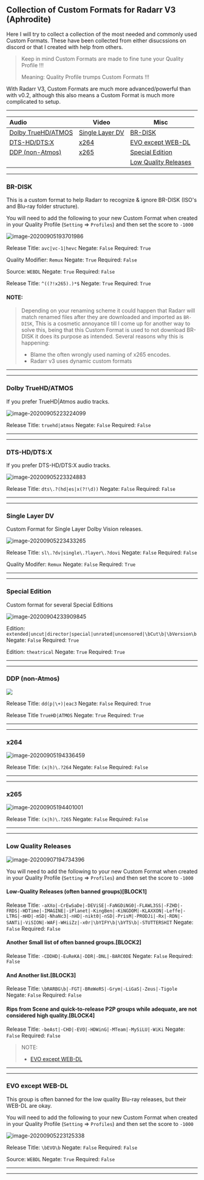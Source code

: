 ## Collection of Custom Formats for Radarr V3 (Aphrodite)

Here I will try to collect a collection of the most needed and commonly used Custom Formats.
These have been collected from either disucssions on discord or that I created with help from others.

> Keep in mind Custom Formats are made to fine tune your Quality Profile !!!
>
> Meaning: Quality Profile trumps Custom Formats !!!

With Radarr V3, Custom Formats are much more advanced/powerful than with v0.2, although this also means a Custom Format is much more complicated to setup.


------

| Audio                                    | Video                               | Misc                                    |
| :--------------------------------------- | ----------------------------------- | --------------------------------------- |
| [Dolby TrueHD/ATMOS](#dolby-truehdatmos) | [Single Layer DV](#single-layer-dv) | [BR-DISK](#br-disk)                     |
| [DTS-HD/DTS:X](#dts-hd-dts-x)            | [x264](#x264)                       | [EVO except WEB-DL](#evo-except-web-dl) |
| [DDP (non-Atmos)](#ddp-non-atmos)        | [x265](#x265)                       | [Special Edition](#special-edition)     |
|                                          |                                     | [Low Quality Releases](#low-quality-releases)     |


------

### BR-DISK

This is a custom format to help Radarr to recognize & ignore BR-DISK (ISO's and Blu-ray folder structure).

You will need to add the following to your new Custom Format when created in your Quality Profile (`Setting` => `Profiles`) and then set the score to `-1000`

 ![image-20200905193701986](images/image-20200905193701986.png)

Release Title: `avc|vc-1|hevc`
Negate: `False`
Required: `True`

Quality Modifier: `Remux`
Negate: `True`
Required: `False`

Source: `WEBDL`
Negate: `True`
Required: `False`

Release Title: `^((?!x265).)*$`
Negate: `True`
Required: `True`

#### **NOTE:**

> Depending on your renaming scheme it could happen that Radarr will match renamed files after they are downloaded and imported as `BR-DISK`,
> This is a cosmetic annoyance till I come up for another way to solve this,
> being that this Custom Format is used to not download BR-DISK it does its purpose as intended.
> Several reasons why this is happening:
>
> - Blame the often wrongly used naming of x265 encodes.
> - Radarr v3 uses dynamic custom formats

------

------

### Dolby TrueHD/ATMOS

If you prefer TrueHD|Atmos audio tracks.

 ![image-20200905223224099](images/image-20200905223224099.png)

Release Title: `truehd|atmos`
Negate: `False`
Required: `False`

------

------

### DTS-HD/DTS:X

If you prefer DTS-HD/DTS:X audio tracks.

 ![image-20200905223324883](images/image-20200905223324883.png)

Release Title: `dts\.?(hd|es|x(?!\d))`
Negate: `False`
Required: `False`

------

------

### Single Layer DV

Custom Format for Single Layer Dolby Vision releases.

 ![image-20200905223433265](images/image-20200905223433265.png)

Release Title: `sl\.?dv|single\.?layer\.?dovi`
Negate: `False`
Required: `False`

Quality Modifer: `Remux`
Negate: `False`
Required: `True`

------

------

### Special Edition

Custom format for several Special Editions

 ![image-20200904233909845](images/image-20200904233909845.png)

Edition: `extended|uncut|director|special|unrated|uncensored|\bCut\b|\bVersion\b`
Negate: `False`
Required: `True`

Edition: `theatrical`
Negate: `True`
Required: `True`

------

------

### DDP (non-Atmos)

 ![](images/image-20200904215047871.png)

Release Title: `dd(p|\+)|eac3`
Negate: `False`
Required: `True`

Release Title `TrueHD|ATMOS`
Negate: `True`
Required: `True`

------

------

### x264

 ![image-20200905194336459](images/image-20200905194336459.png)

Release Title: `(x|h)\.?264`
Negate: `False`
Required: `False`

------

------

### x265

 ![image-20200905194401001](images/image-20200905194401001.png)

Release Title: `(x|h)\.?265`
Negate: `False`
Required: `False`

------


------

### Low Quality Releases

 ![image-20200907194734396](images/image-20200907194734396.png)

You will need to add the following to your new Custom Format when created in your Quality Profile (`Setting` => `Profiles`) and then set the score to `-1000`

#### Low-Quality Releases (often banned groups)[BLOCK1]

Release Title:  `-aXXo|-CrEwSaDe|-DEViSE|-FaNGDiNG0|-FLAWL3SS|-FZHD|-FRDS|-HDTime|-IMAGINE|-iPlanet|-KingBen|-KiNGDOM|-KLAXXON|-Leffe|-LTRG|-mHD|-mSD|-NhaNc3|-nHD|-nikt0|-nSD|-PrisM|-PRODJi|-Rx|-RDN|-SANTi|-ViSION|-WAF|-WHiiZz|-x0r|\bYIFY\b|\bYTS\b|-STUTTERSHIT`
Negate: `False`
Required: `False`

#### Another Small list of often banned groups.[BLOCK2]

Release Title: `-CDDHD|-EuReKA|-DDR|-DNL|-BARC0DE`
Negate: `False`
Required: `False`

#### And Another list.[BLOCK3]

Release Title: `\bRARBG\b|-FGT|-BReWeRS|-Grym|-LiGaS|-Zeus|-Tigole`
Negate: `False`
Required: `False`

#### Rips from Scene and quick-to-release P2P groups while adequate, are not considered high quality.[BLOCK4]

Release Title: `-beAst|-CHD|-EVO|-HDWinG|-MTeam|-MySiLU|-WiKi`
Negate: `False`
Required: `False`

>NOTE:
>
>- [EVO except WEB-DL](#evo-except-web-dl)
------
------

### EVO except WEB-DL

This group is often banned for the low quality Blu-ray releases, but their WEB-DL are okay.

You will need to add the following to your new Custom Format when created in your Quality Profile (`Setting` => `Profiles`) and then set the score to `-1000`

 ![image-20200905223125338](images/image-20200905223125338.png)

Release Title: `\bEVO\b`
Negate: `False`
Required: `False`

Source: `WEBDL`
Negate: `True`
Required: `False`

------

------
